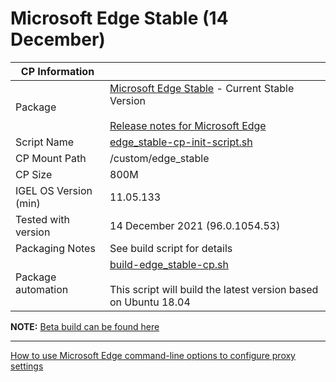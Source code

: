 # Microsoft Edge Stable (14 December)

|  CP Information |            |
|-----------------|------------|
| Package | [Microsoft Edge Stable](https://www.microsoft.com/en-us/edge) - Current Stable Version <br /><br /> [Release notes for Microsoft Edge](https://docs.microsoft.com/en-us/deployedge/microsoft-edge-relnote-stable-channel) |
| Script Name | [edge_stable-cp-init-script.sh](build/edge_stable-cp-init-script.sh) |
| CP Mount Path | /custom/edge_stable |
| CP Size | 800M |
| IGEL OS Version (min) | 11.05.133 |
| Tested with version | 14 December 2021 (96.0.1054.53) |
| Packaging Notes | See build script for details |
| Package automation | [build-edge_stable-cp.sh](build/build-edge_stable-cp.sh) <br /><br /> This script will build the latest version based on Ubuntu 18.04 |

**NOTE:** [Beta build can be found here](https://github.com/IGEL-Community/IGEL-Custom-Partitions/tree/master/CP_Source/Browsers/Microsoft_Edge)

---------

[How to use Microsoft Edge command-line options to configure proxy settings](https://docs.microsoft.com/en-us/deployedge/edge-learnmore-cmdline-options-proxy-settings)

